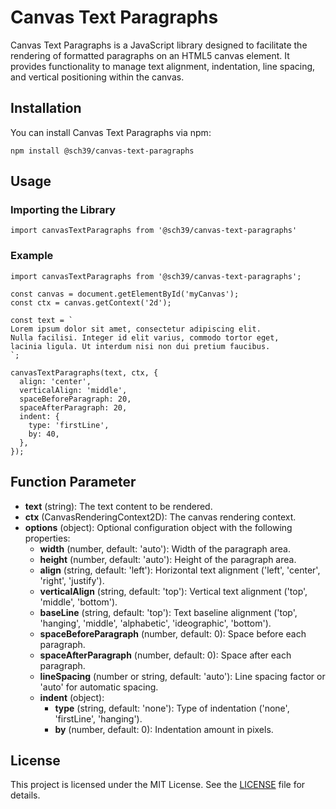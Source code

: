 # Canvas Text Paragraphs
Canvas Text Paragraphs is a JavaScript library designed to facilitate the rendering of formatted paragraphs on an HTML5 canvas element. It provides functionality to manage text alignment, indentation, line spacing, and vertical positioning within the canvas.

## Installation
You can install Canvas Text Paragraphs via npm:
```
npm install @sch39/canvas-text-paragraphs
```

## Usage
### Importing the Library
```
import canvasTextParagraphs from '@sch39/canvas-text-paragraphs'
```
### Example
```
import canvasTextParagraphs from '@sch39/canvas-text-paragraphs';

const canvas = document.getElementById('myCanvas');
const ctx = canvas.getContext('2d');

const text = `
Lorem ipsum dolor sit amet, consectetur adipiscing elit.
Nulla facilisi. Integer id elit varius, commodo tortor eget,
lacinia ligula. Ut interdum nisi non dui pretium faucibus.
`;

canvasTextParagraphs(text, ctx, {
  align: 'center',
  verticalAlign: 'middle',
  spaceBeforeParagraph: 20,
  spaceAfterParagraph: 20,
  indent: {
    type: 'firstLine',
    by: 40,
  },
});
```

## Function Parameter
* **text** (string): The text content to be rendered.
* **ctx** (CanvasRenderingContext2D): The canvas rendering context.
* **options** (object): Optional configuration object with the following properties:
  * **width** (number, default: 'auto'): Width of the paragraph area.
  * **height** (number, default: 'auto'): Height of the  paragraph area.
  * **align** (string, default: 'left'): Horizontal text alignment ('left', 'center', 'right', 'justify').
  * **verticalAlign** (string, default: 'top'): Vertical text alignment ('top', 'middle', 'bottom').
  * **baseLine** (string, default: 'top'): Text baseline alignment ('top', 'hanging', 'middle', 'alphabetic', 'ideographic', 'bottom').
  * **spaceBeforeParagraph** (number, default: 0): Space before each paragraph.
  * **spaceAfterParagraph** (number, default: 0): Space after each paragraph.
  * **lineSpacing** (number or string, default: 'auto'): Line spacing factor or 'auto' for automatic spacing.
  * **indent** (object):
    * **type** (string, default: 'none'): Type of indentation ('none', 'firstLine', 'hanging').
    * **by** (number, default: 0): Indentation amount in pixels.

## License

This project is licensed under the MIT License. See the [LICENSE](LICENSE) file for details.